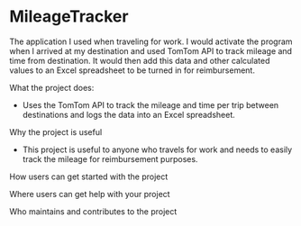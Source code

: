 # MileageTracker
The application I used when traveling for work. I would activate the program when I arrived at my destination and used TomTom API to track mileage and time from destination. It would then add this data and other calculated values to an Excel spreadsheet to be turned in for reimbursement. 

What the project does:
- Uses the TomTom API to track the mileage and time per trip between destinations and logs the data into an Excel spreadsheet.

Why the project is useful
- This project is useful to anyone who travels for work and needs to easily track the mileage for reimbursement purposes. 

How users can get started with the project



Where users can get help with your project


Who maintains and contributes to the project
